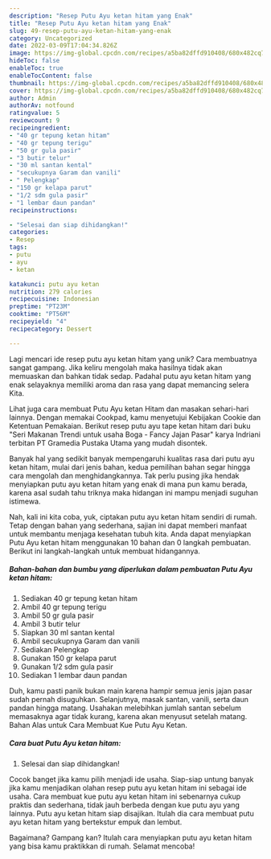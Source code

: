 ```yaml
---
description: "Resep Putu Ayu ketan hitam yang Enak"
title: "Resep Putu Ayu ketan hitam yang Enak"
slug: 49-resep-putu-ayu-ketan-hitam-yang-enak
category: Uncategorized
date: 2022-03-09T17:04:34.826Z
image: https://img-global.cpcdn.com/recipes/a5ba82dffd910408/680x482cq70/putu-ayu-ketan-hitam-foto-resep-utama.jpg
hideToc: false
enableToc: true
enableTocContent: false
thumbnail: https://img-global.cpcdn.com/recipes/a5ba82dffd910408/680x482cq70/putu-ayu-ketan-hitam-foto-resep-utama.jpg
cover: https://img-global.cpcdn.com/recipes/a5ba82dffd910408/680x482cq70/putu-ayu-ketan-hitam-foto-resep-utama.jpg
author: Admin
authorAv: notfound
ratingvalue: 5
reviewcount: 9
recipeingredient:
- "40 gr tepung ketan hitam"
- "40 gr tepung terigu"
- "50 gr gula pasir"
- "3 butir telur"
- "30 ml santan kental"
- "secukupnya Garam dan vanili"
- " Pelengkap"
- "150 gr kelapa parut"
- "1/2 sdm gula pasir"
- "1 lembar daun pandan"
recipeinstructions:

- "Selesai dan siap dihidangkan!"
categories:
- Resep
tags:
- putu
- ayu
- ketan

katakunci: putu ayu ketan 
nutrition: 279 calories
recipecuisine: Indonesian
preptime: "PT23M"
cooktime: "PT56M"
recipeyield: "4"
recipecategory: Dessert

---
```





Lagi mencari ide resep putu ayu ketan hitam yang unik? Cara membuatnya sangat gampang. Jika keliru mengolah maka hasilnya tidak akan memuaskan dan bahkan tidak sedap. Padahal putu ayu ketan hitam yang enak selayaknya memiliki aroma dan rasa yang dapat memancing selera Kita.





Lihat juga cara membuat Putu Ayu ketan Hitam dan masakan sehari-hari lainnya. Dengan memakai Cookpad, kamu menyetujui Kebijakan Cookie dan Ketentuan Pemakaian. Berikut resep putu ayu tape ketan hitam dari buku &#34;Seri Makanan Trendi untuk usaha Boga - Fancy Jajan Pasar&#34; karya Indriani terbitan PT Gramedia Pustaka Utama yang mudah disontek.

Banyak hal yang sedikit banyak mempengaruhi kualitas rasa dari putu ayu ketan hitam, mulai dari jenis bahan, kedua pemilihan bahan segar hingga cara mengolah dan menghidangkannya. Tak perlu pusing jika hendak menyiapkan putu ayu ketan hitam yang enak di mana pun kamu berada, karena asal sudah tahu triknya maka hidangan ini mampu menjadi suguhan istimewa.






Nah, kali ini kita coba, yuk, ciptakan putu ayu ketan hitam sendiri di rumah. Tetap dengan bahan yang sederhana, sajian ini dapat memberi manfaat untuk membantu menjaga kesehatan tubuh kita. Anda dapat menyiapkan Putu Ayu ketan hitam menggunakan 10 bahan dan 0 langkah pembuatan. Berikut ini langkah-langkah untuk membuat hidangannya.

<!--inarticleads1-->

##### Bahan-bahan dan bumbu yang diperlukan dalam pembuatan Putu Ayu ketan hitam:

1. Sediakan 40 gr tepung ketan hitam
1. Ambil 40 gr tepung terigu
1. Ambil 50 gr gula pasir
1. Ambil 3 butir telur
1. Siapkan 30 ml santan kental
1. Ambil secukupnya Garam dan vanili
1. Sediakan  Pelengkap
1. Gunakan 150 gr kelapa parut
1. Gunakan 1/2 sdm gula pasir
1. Sediakan 1 lembar daun pandan


Duh, kamu pasti panik bukan main karena hampir semua jenis jajan pasar sudah pernah disuguhkan. Selanjutnya, masak santan, vanili, serta daun pandan hingga matang. Usahakan melebihkan jumlah santan sebelum memasaknya agar tidak kurang, karena akan menyusut setelah matang. Bahan Alas untuk Cara Membuat Kue Putu Ayu Ketan. 

<!--inarticleads2-->

##### Cara buat Putu Ayu ketan hitam:


1. Selesai dan siap dihidangkan!

Cocok banget jika kamu pilih menjadi ide usaha. Siap-siap untung banyak jika kamu menjadikan olahan resep putu ayu ketan hitam ini sebagai ide usaha. Cara membuat kue putu ayu ketan hitam ini sebenarnya cukup praktis dan sederhana, tidak jauh berbeda dengan kue putu ayu yang lainnya. Putu ayu ketan hitam siap disajikan. Itulah dia cara membuat putu ayu ketan hitam yang bertekstur empuk dan lembut. 

Bagaimana? Gampang kan? Itulah cara menyiapkan putu ayu ketan hitam yang bisa kamu praktikkan di rumah. Selamat mencoba!
